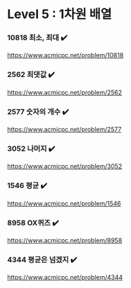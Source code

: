Level 5 : 1차원 배열
===

### 10818 최소, 최대 ✔️
https://www.acmicpc.net/problem/10818

### 2562 최댓값 ✔️
https://www.acmicpc.net/problem/2562

### 2577 숫자의 개수 ✔️
https://www.acmicpc.net/problem/2577

### 3052 나머지 ✔️
https://www.acmicpc.net/problem/3052

### 1546 평균 ✔️
https://www.acmicpc.net/problem/1546

### 8958 OX퀴즈 ✔️
https://www.acmicpc.net/problem/8958

### 4344 평균은 넘겠지 ✔️
https://www.acmicpc.net/problem/4344
